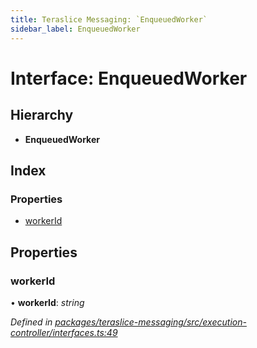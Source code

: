 ```yaml
---
title: Teraslice Messaging: `EnqueuedWorker`
sidebar_label: EnqueuedWorker
---
```


# Interface: EnqueuedWorker

## Hierarchy

* **EnqueuedWorker**

## Index

### Properties

* [workerId](enqueuedworker.md#workerid)

## Properties

###  workerId

• **workerId**: *string*

*Defined in [packages/teraslice-messaging/src/execution-controller/interfaces.ts:49](https://github.com/terascope/teraslice/blob/78714a985/packages/teraslice-messaging/src/execution-controller/interfaces.ts#L49)*
